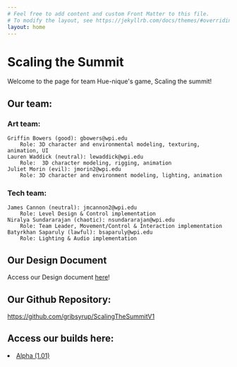 ```yaml
---
# Feel free to add content and custom Front Matter to this file.
# To modify the layout, see https://jekyllrb.com/docs/themes/#overriding-theme-defaults
layout: home
---
```


<head>
    <link rel="stylesheet" type="text/css" href="style.css"/>
    <meta name="viewport" content="width=device-width, user-scalable=no" />
</head>

# Scaling the Summit 

Welcome to the page for team Hue-nique's game, Scaling the summit! 

## Our team: 

### Art team:

    Griffin Bowers (good): gbowers@wpi.edu
        Role: 3D character and environmental modeling, texturing, animation, UI
    Lauren Waddick (neutral): lewaddick@wpi.edu
        Role:  3D character modeling, rigging, animation 
    Juliet Morin (evil): jmorin2@wpi.edu 
        Role: 3D character and environment modeling, lighting, animation


### Tech team: 

    James Cannon (neutral): jmcannon2@wpi.edu 
        Role: Level Design & Control implementation
    Niralya Sundararajan (chaotic): nsundararajan@wpi.edu 
        Role: Team Leader, Movement/Control & Interaction implementation
    Batyrkhan Saparuly (lawful): bsaparuly@wpi.edu 
        Role: Lighting & Audio implementation

## Our Design Document 
Access our Design document 
<a href="Treatment Document Hue-nique.pdf" download>here</a>!

## Our Github Repository: 
<a href="https://github.com/gribsyrup/ScalingTheSummitV1">https://github.com/gribsyrup/ScalingTheSummitV1</a>

## Access our builds here: 
 <li class="masthead__menu-item">
          <a href="https://drive.google.com/file/d/1rJrmttYvztLaZa7GagtL2kpGVIVJQUJZ/view?usp=sharing">Alpha (1.01)</a>
</li>
